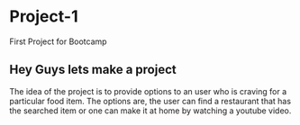 # Project-1
First Project for Bootcamp


## Hey Guys lets make a project
The idea of the project is to provide options to an user who is craving for a particular food item.  The options are, the user can find a restaurant that has the searched item or one can make it at home by watching a youtube video.